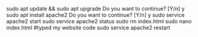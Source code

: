 sudo apt update && sudo apt upgrade
Do you want to continue? [Y/n] y
sudo apt install apache2
Do you want to continue? [Y/n] y
sudo service apache2 start
sudo service apache2 status
sudo rm index.html
sudo nano index.html #typed my website code 
sudo service apache2 restart

